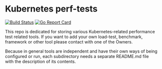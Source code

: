 # Kubernetes perf-tests

[![Build Status](https://travis-ci.org/kubernetes/perf-tests.svg?branch=master)](https://travis-ci.org/kubernetes/perf-tests)  [![Go Report Card](https://goreportcard.com/badge/github.com/kubernetes/perf-tests)](https://goreportcard.com/report/github.com/kubernetes/perf-tests)


This repo is dedicated for storing various Kubernetes-related performance test related tools. If you want to add your own load-test, benchmark, framework or other tool please contact with one of the Owners.

Because in general tools are independent and have their own ways of being configured or run, each subdirectory needs a separate README.md file with the description of its contents.
